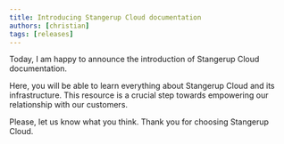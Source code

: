 ```yaml
---
title: Introducing Stangerup Cloud documentation
authors: [christian]
tags: [releases]
---
```


Today, I am happy to announce the introduction of Stangerup Cloud documentation.

<!-- truncate -->

Here, you will be able to learn everything about Stangerup Cloud and its infrastructure. This resource is a crucial step towards empowering our relationship with our customers.

Please, let us know what you think. Thank you for choosing Stangerup Cloud.
